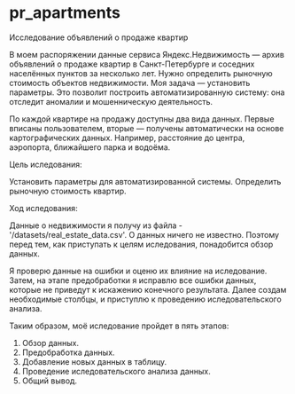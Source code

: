 # pr_apartments
Исследование объявлений о продаже квартир

В моем распоряжении данные сервиса Яндекс.Недвижимость — архив объявлений о продаже квартир в Санкт-Петербурге и соседних населённых пунктов за несколько лет. Нужно определить рыночную стоимость объектов недвижимости. Моя задача — установить параметры. Это позволит построить автоматизированную систему: она отследит аномалии и мошенническую деятельность.

По каждой квартире на продажу доступны два вида данных. Первые вписаны пользователем, вторые — получены автоматически на основе картографических данных. Например, расстояние до центра, аэропорта, ближайшего парка и водоёма.

Цель иследования:

Установить параметры для автоматизированной системы.
Определить рыночную стоимость квартир.

Ход иследования:

Данные о недвижимости я получу из файла - '/datasets/real_estate_data.csv'. О данных ничего не известно. Поэтому перед тем, как приступать к целям иследования, понадобится обзор данных.

Я проверю данные на ошибки и оценю их влияние на иследование. Затем, на этапе предобработки я исправлю все ошибки данных, которые не приведут к искажению конечного результата. Далее создам необходимые столбцы, и приступлю к проведению иследовательского анализа.

Таким образом, моё иследование пройдет в пять этапов:

1. Обзор данных.
2. Предобработка данных.
3. Добавление новых данных в таблицу.
4. Проведение иследовательского анализа данных.
5. Общий вывод.
